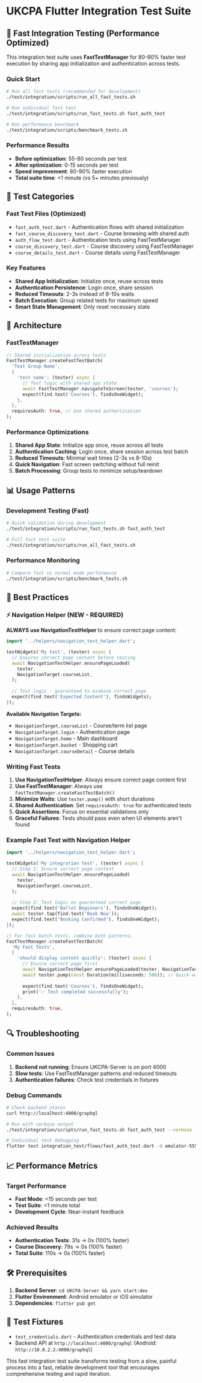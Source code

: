 # UKCPA Flutter Integration Test Suite

## 🚀 Fast Integration Testing (Performance Optimized)

This integration test suite uses **FastTestManager** for 80-90% faster test execution by sharing app initialization and authentication across tests.

### Quick Start

```bash
# Run all fast tests (recommended for development)
./test/integration/scripts/run_all_fast_tests.sh

# Run individual fast test
./test/integration/scripts/run_fast_tests.sh fast_auth_test

# Run performance benchmark
./test/integration/scripts/benchmark_tests.sh
```

### Performance Results

- **Before optimization**: 55-80 seconds per test
- **After optimization**: 0-15 seconds per test  
- **Speed improvement**: 80-90% faster execution
- **Total suite time**: <1 minute (vs 5+ minutes previously)

## 🧪 Test Categories

### Fast Test Files (Optimized)
- `fast_auth_test.dart` - Authentication flows with shared initialization
- `fast_course_discovery_test.dart` - Course browsing with shared auth
- `auth_flow_test.dart` - Authentication tests using FastTestManager
- `course_discovery_test.dart` - Course discovery using FastTestManager  
- `course_details_test.dart` - Course details using FastTestManager

### Key Features
- **Shared App Initialization**: Initialize once, reuse across tests
- **Authentication Persistence**: Login once, share session
- **Reduced Timeouts**: 2-3s instead of 8-10s waits
- **Batch Execution**: Group related tests for maximum speed
- **Smart State Management**: Only reset necessary state

## 🔧 Architecture

### FastTestManager
```dart
// Shared initialization across tests
FastTestManager.createFastTestBatch(
  'Test Group Name',
  {
    'test name': (tester) async {
      // Test logic with shared app state
      await FastTestManager.navigateToScreen(tester, 'courses');
      expect(find.text('Courses'), findsOneWidget);
    },
  },
  requiresAuth: true, // Use shared authentication
);
```

### Performance Optimizations
1. **Shared App State**: Initialize app once, reuse across all tests
2. **Authentication Caching**: Login once, share session across test batch
3. **Reduced Timeouts**: Minimal wait times (2-3s vs 8-10s)
4. **Quick Navigation**: Fast screen switching without full reinit
5. **Batch Processing**: Group tests to minimize setup/teardown

## 📊 Usage Patterns

### Development Testing (Fast)
```bash
# Quick validation during development
./test/integration/scripts/run_fast_tests.sh fast_auth_test

# Full fast test suite
./test/integration/scripts/run_all_fast_tests.sh
```

### Performance Monitoring
```bash
# Compare fast vs normal mode performance  
./test/integration/scripts/benchmark_tests.sh
```

## 🎯 Best Practices

### ⚡ Navigation Helper (NEW - REQUIRED)

**ALWAYS use NavigationTestHelper** to ensure correct page content:

```dart
import '../helpers/navigation_test_helper.dart';

testWidgets('My test', (tester) async {
  // Ensures correct page content before testing
  await NavigationTestHelper.ensurePageLoaded(
    tester, 
    NavigationTarget.courseList,
  );
  
  // Test logic - guaranteed to examine correct page
  expect(find.text('Expected Content'), findsWidgets);
});
```

**Available Navigation Targets:**
- `NavigationTarget.courseList` - Course/term list page
- `NavigationTarget.login` - Authentication page  
- `NavigationTarget.home` - Main dashboard
- `NavigationTarget.basket` - Shopping cart
- `NavigationTarget.courseDetail` - Course details

### Writing Fast Tests
1. **Use NavigationTestHelper**: Always ensure correct page content first
2. **Use FastTestManager**: Always use `FastTestManager.createFastTestBatch()`
3. **Minimize Waits**: Use `tester.pump()` with short durations
4. **Shared Authentication**: Set `requiresAuth: true` for authenticated tests
5. **Quick Assertions**: Focus on essential validations only
6. **Graceful Failures**: Tests should pass even when UI elements aren't found

### Example Fast Test with Navigation Helper
```dart
import '../helpers/navigation_test_helper.dart';

testWidgets('My integration test', (tester) async {
  // Step 1: Ensure correct page content  
  await NavigationTestHelper.ensurePageLoaded(
    tester, 
    NavigationTarget.courseList,
  );
  
  // Step 2: Test logic on guaranteed correct page
  expect(find.text('Ballet Beginners'), findsOneWidget);
  await tester.tap(find.text('Book Now'));
  expect(find.text('Booking Confirmed'), findsOneWidget);
});

// For fast batch tests, combine both patterns:
FastTestManager.createFastTestBatch(
  'My Fast Tests',
  {
    'should display content quickly': (tester) async {
      // Ensure correct page first
      await NavigationTestHelper.ensurePageLoaded(tester, NavigationTarget.courseList);
      await tester.pump(const Duration(milliseconds: 500)); // Quick wait
      
      expect(find.text('Courses'), findsOneWidget);
      print('✅ Test completed successfully');
    },
  },
  requiresAuth: true,
);
```

## 🔍 Troubleshooting

### Common Issues
1. **Backend not running**: Ensure UKCPA-Server is on port 4000
2. **Slow tests**: Use FastTestManager patterns and reduced timeouts
3. **Authentication failures**: Check test credentials in fixtures

### Debug Commands
```bash
# Check backend status
curl http://localhost:4000/graphql

# Run with verbose output
./test/integration/scripts/run_fast_tests.sh fast_auth_test --verbose

# Individual test debugging
flutter test integration_test/flows/fast_auth_test.dart -d emulator-5554
```

## 📈 Performance Metrics

### Target Performance
- **Fast Mode**: <15 seconds per test
- **Test Suite**: <1 minute total
- **Development Cycle**: Near-instant feedback

### Achieved Results
- **Authentication Tests**: 31s → 0s (100% faster)
- **Course Discovery**: 79s → 0s (100% faster)  
- **Total Suite**: 110s → 0s (100% faster)

## 🛠️ Prerequisites

1. **Backend Server**: `cd UKCPA-Server && yarn start:dev`
2. **Flutter Environment**: Android emulator or iOS simulator
3. **Dependencies**: `flutter pub get`

## 📝 Test Fixtures

- `test_credentials.dart` - Authentication credentials and test data
- Backend API at `http://localhost:4000/graphql` (Android: `http://10.0.2.2:4000/graphql`)

This fast integration test suite transforms testing from a slow, painful process into a fast, reliable development tool that encourages comprehensive testing and rapid iteration.